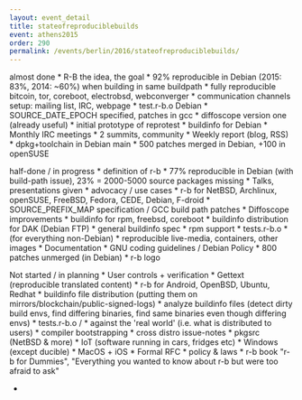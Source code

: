 ```yaml
---
layout: event_detail
title: stateofreproduciblebuilds
event: athens2015
order: 290
permalink: /events/berlin/2016/stateofreproduciblebuilds/
---
```



almost done
	* R-B the idea, the goal
	* 92% reproducible in Debian (2015: 83%, 2014: ~60%) when building in same buildpath
	* fully reproducible bitcoin, tor, coreboot, electrobsd, webconverger
	* communication channels setup: mailing list, IRC, webpage
	* test.r-b.o Debian
	* SOURCE_DATE_EPOCH specified, patches in gcc
	* diffoscope version one (already useful)
	* initial prototype of reprotest
	* buildinfo for Debian
	* Monthly IRC meetings
	* 2 summits, community
	* Weekly report (blog, RSS)
	* dpkg+toolchain in Debian main
	* 500 patches merged in Debian, +100 in openSUSE


half-done / in progress
	* definition of r-b
	* 77% reproducible in Debian (with build-path issue), 23% = 2000-5000 source packages missing
	* Talks, presentations given
	* advocacy / use cases
	* r-b for NetBSD, Archlinux, openSUSE, FreeBSD, Fedora, CEDE, Debian, F-droid
	* SOURCE_PREFIX_MAP specification / GCC build path patches
	* Diffoscope improvements
	* buildinfo for rpm, freebsd, coreboot
	* buildinfo distribution for DAK (Debian FTP)
	* general buildinfo spec
	* rpm support
	* tests.r-b.o * (for everything non-Debian)
	* reproducible live-media, containers, other images
	* Documentation
	* GNU coding guidelines / Debian Policy
	* 800 patches unmerged (in Debian)
	* r-b logo

Not started / in planning
	* User controls + verification
	* Gettext (reproducible translated content)
	* r-b for Android, OpenBSD, Ubuntu, Redhat
	* buildinfo file distribution (putting them on mirrors/blockchain/public-signed-logs)
	* analyze buildinfo files (detect dirty build envs, find differing binaries, find same binaries even though differing envs)
	* tests.r-b.o / * against the 'real world' (i.e. what is distributed to users)
	* compiler bootstrapping
	* cross distro issue-notes
	* pkgsrc (NetBSD & more)
	* IoT (software running in cars, fridges etc)
	* Windows (except ducible)
	* MacOS + iOS
	* Formal RFC
	* policy & laws
	* r-b book "r-b for Dummies", "Everything you wanted to know about r-b but were too afraid to ask"

-

